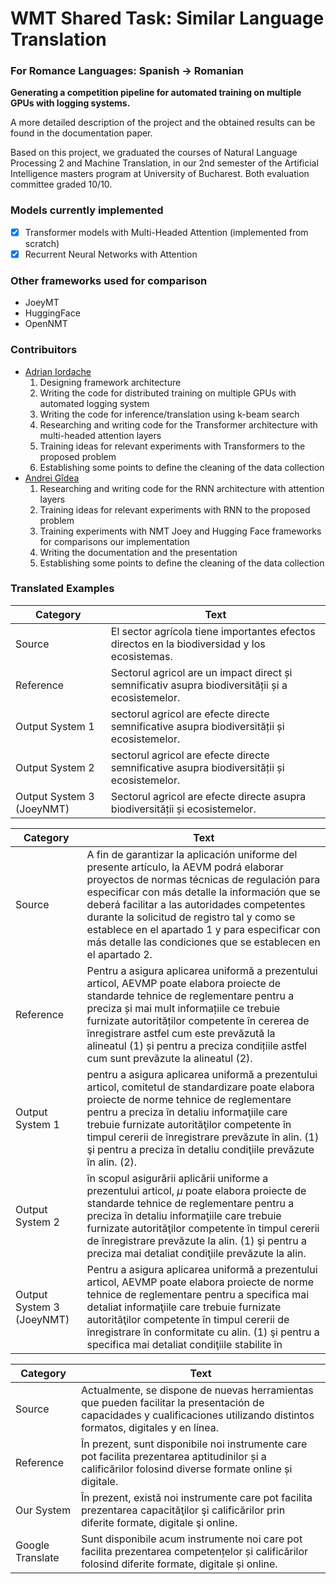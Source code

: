 # WMT Shared Task: Similar Language Translation
### For Romance Languages: Spanish → Romanian

**Generating a competition pipeline for automated training on multiple GPUs with logging systems.**

A more detailed description of the project and the obtained results can be found in the documentation paper.

Based on this project, we graduated the courses of Natural Language Processing 2 and Machine Translation, in our 2nd semester of the Artificial Intelligence masters program at University of Bucharest. 
Both evaluation committee graded 10/10.

### Models currently implemented
- [x] Transformer models with Multi-Headed Attention (implemented from scratch)
- [x] Recurrent Neural Networks with Attention

### Other frameworks used for comparison
- JoeyMT
- HuggingFace
- OpenNMT

### Contribuitors
- [Adrian Iordache](https://github.com/AdrianIordache)
  1. Designing framework architecture
  2. Writing the code for distributed training on multiple GPUs with automated logging system
  3. Writing the code for inference/translation using k-beam search
  4. Researching and writing code for the Transformer architecture with multi-headed attention layers
  5. Training ideas for relevant experiments with Transformers to the proposed problem
  6. Establishing some points to define the cleaning of the data collection
- [Andrei Gîdea](https://github.com/andreiG98)
  1. Researching and writing code for the RNN architecture with attention layers 
  2. Training ideas for relevant experiments with RNN to the proposed problem
  3. Training experiments with NMT Joey and Hugging Face frameworks for comparisons our implementation
  4. Writing the documentation and the presentation
  5. Establishing some points to define the cleaning of the data collection
  
### Translated Examples
| Category           | Text                                                                                                                                                                                                                                                                                                                                          |
|---------------------------|------------------------------------------------------------------------------------------------------------------------------------------------------------------------------------------------------------------------------------------------------------------------------------------------------------------------------------------------------------|
| Source                    | El sector agrícola tiene importantes efectos directos en la biodiversidad y los ecosistemas.                                                                                                                                                                                                                                                               |
| Reference                 | Sectorul agricol are un impact direct și semnificativ asupra biodiversității și a ecosistemelor.                                                                                                                                                                                                                                                           |
| Output System 1           | sectorul agricol are efecte directe semnificative asupra biodiversității și ecosistemelor.                                                                                                                                                                                                                                                                 |
| Output System 2           | sectorul agricol are efecte directe semnificative asupra biodiversității și ecosistemelor.                                                                                                                                                                                                                                                                 |
| Output System 3 (JoeyNMT) | Sectorul agricol are efecte directe asupra biodiversității și ecosistemelor.        

| Category           | Text   |
|---------------------------|-------------------------------------------------------------------------------------------------------------------------------------------------------------------------------------------------------------------------------------------------------------------------------------------------------------------------|
| Source                    | A fin de garantizar la aplicación uniforme del presente artículo, la AEVM podrá elaborar proyectos de normas técnicas de regulación para especificar con más detalle la información que se deberá facilitar a las autoridades competentes durante la solicitud de registro tal y como se establece en el apartado 1 y para especificar con más detalle las condiciones que se establecen en el apartado 2.                                                                                                                                                                                                                                                                                                                                                                                                                                                                                                                                |
| Reference                 | Pentru a asigura aplicarea uniformă a prezentului articol, AEVMP poate elabora proiecte de standarde tehnice de reglementare pentru a preciza și mai mult informațiile ce trebuie furnizate autorităților competente în cererea de înregistrare astfel cum este prevăzută la alineatul (1) și pentru a preciza condițiile astfel cum sunt prevăzute la alineatul (2).                                                                                                                                                                                                                                                                                                                                                                                                                                                                                                                                                                     |
| Output System 1           | pentru a asigura aplicarea uniformă a prezentului articol, comitetul de standardizare poate elabora proiecte de norme tehnice de reglementare pentru a preciza în detaliu informaţiile care trebuie furnizate autorităţilor competente în timpul cererii de înregistrare prevăzute în alin. (1) şi pentru a preciza în detaliu condiţiile prevăzute în alin. (2).                                                                                                                                                                                                                                                                                                                                                                                                                                                                                                                                                                         |
| Output System 2           | în scopul asigurării aplicării uniforme a prezentului articol, $\mu$ poate elabora proiecte de standarde tehnice de reglementare pentru a preciza în detaliu informaţiile care trebuie furnizate autorităţilor competente în timpul cererii de înregistrare prevăzute la alin. (1) şi pentru a preciza mai detaliat condiţiile prevăzute la alin.                                                                                                                                                                                                                                                                                                                                                                                                                                                                                                                                                                                         |
| Output System 3 (JoeyNMT) | Pentru a asigura aplicarea uniformă a prezentului articol, AEVMP poate elabora proiecte de norme tehnice de reglementare pentru a specifica mai detaliat informaţiile care trebuie furnizate autorităţilor competente în timpul cererii de înregistrare în conformitate cu alin. (1) şi pentru a specifica mai detaliat condiţiile stabilite în                                                                                                                                                                                                                                                                                                                                                                                                                                                                                                                                                                                           |


| Category  | Text                                                                                                                                                             
|------------------|---------------------------------------------------------------------------------------------------------------------------------------------------------------------------|
| Source           | Actualmente, se dispone de nuevas herramientas que pueden facilitar la presentación de capacidades y cualificaciones utilizando distintos formatos, digitales y en línea. |
| Reference        | În prezent, sunt disponibile noi instrumente care pot facilita prezentarea aptitudinilor și a calificărilor folosind diverse formate online și digitale.                  |
| Our System       | În prezent, există noi instrumente care pot facilita prezentarea capacităţilor şi calificărilor prin diferite formate, digitale şi online.                                |
| Google Translate | Sunt disponibile acum instrumente noi care pot facilita prezentarea competențelor și calificărilor folosind diferite formate, digitale și online.                         |
